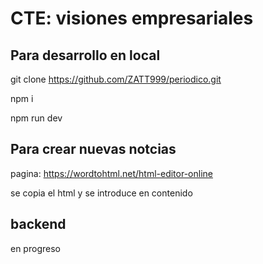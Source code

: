 # CTE: visiones empresariales

## Para desarrollo en local

git clone https://github.com/ZATT999/periodico.git

npm i

npm run dev

## Para crear nuevas notcias

pagina: https://wordtohtml.net/html-editor-online

se copia el html y se introduce en contenido

## backend

en progreso
